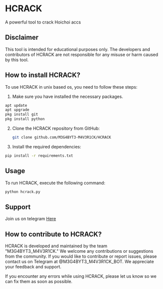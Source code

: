 # HCRACK

A powerful tool to crack Hoichoi accs

## Disclaimer

This tool is intended for educational purposes only. The developers and contributors of HCRACK are not responsible for any misuse or harm caused by this tool.

## How to install HCRACK?

To use HCRACK in unix based os, you need to follow these steps:

1. Make sure you have installed the necessary packages.

```bash
apt update
apt upgrade
pkg install git
pkg install python
```
2. Clone the HCRACK repository from GitHub:

   ```bash
   git clone github.com/M3G4BYT3-M4V3R1CK/HCRACK
   ```
3. Install the required dependencies:

```bash
pip install -r requirements.txt
```

## Usage

To run HCRACK, execute the following command:

```bash
python hcrack.py
```

## Support
Join us on telegram [Here](t.me/M3G4BYT3_M4V3R1CK)

## How to contribute to HCRACK?

HCRACK is developed and maintained by the team "M3G4BYT3_M4V3R1CK." We welcome any contributions or suggestions from the community. If you would like to contribute or report issues, please contact us on Telegram at @M3G4BYT3_M4V3R1CK_BOT. We appreciate your feedback and support.

If you encounter any errors while using HCRACK, please let us know so we can fix them as soon as possible.
